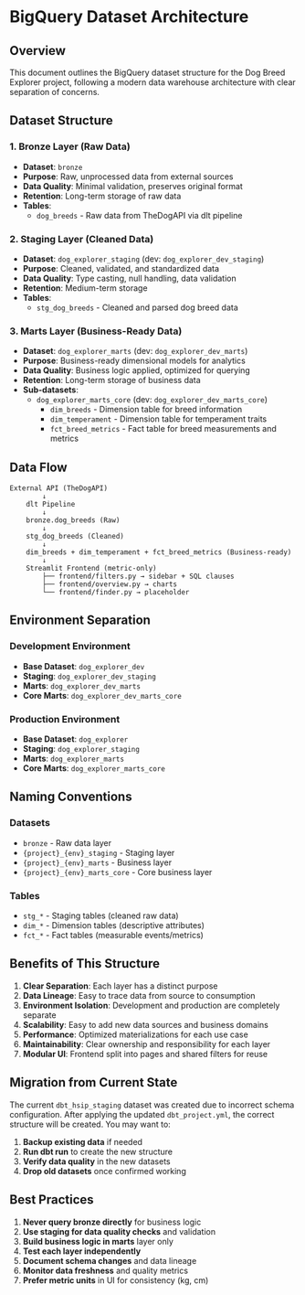 # BigQuery Dataset Architecture

## Overview

This document outlines the BigQuery dataset structure for the Dog Breed Explorer project, following a modern data warehouse architecture with clear separation of concerns.

## Dataset Structure

### 1. Bronze Layer (Raw Data)
- **Dataset**: `bronze`
- **Purpose**: Raw, unprocessed data from external sources
- **Data Quality**: Minimal validation, preserves original format
- **Retention**: Long-term storage of raw data
- **Tables**:
  - `dog_breeds` - Raw data from TheDogAPI via dlt pipeline

### 2. Staging Layer (Cleaned Data)
- **Dataset**: `dog_explorer_staging` (dev: `dog_explorer_dev_staging`)
- **Purpose**: Cleaned, validated, and standardized data
- **Data Quality**: Type casting, null handling, data validation
- **Retention**: Medium-term storage
- **Tables**:
  - `stg_dog_breeds` - Cleaned and parsed dog breed data

### 3. Marts Layer (Business-Ready Data)
- **Dataset**: `dog_explorer_marts` (dev: `dog_explorer_dev_marts`)
- **Purpose**: Business-ready dimensional models for analytics
- **Data Quality**: Business logic applied, optimized for querying
- **Retention**: Long-term storage of business data
- **Sub-datasets**:
  - `dog_explorer_marts_core` (dev: `dog_explorer_dev_marts_core`)
    - `dim_breeds` - Dimension table for breed information
    - `dim_temperament` - Dimension table for temperament traits
    - `fct_breed_metrics` - Fact table for breed measurements and metrics

## Data Flow

```
External API (TheDogAPI)
        ↓
    dlt Pipeline
        ↓
    bronze.dog_breeds (Raw)
        ↓
    stg_dog_breeds (Cleaned)
        ↓
    dim_breeds + dim_temperament + fct_breed_metrics (Business-ready)
        ↓
    Streamlit Frontend (metric-only)
        ├── frontend/filters.py → sidebar + SQL clauses
        ├── frontend/overview.py → charts
        └── frontend/finder.py → placeholder
```

## Environment Separation

### Development Environment
- **Base Dataset**: `dog_explorer_dev`
- **Staging**: `dog_explorer_dev_staging`
- **Marts**: `dog_explorer_dev_marts`
- **Core Marts**: `dog_explorer_dev_marts_core`

### Production Environment
- **Base Dataset**: `dog_explorer`
- **Staging**: `dog_explorer_staging`
- **Marts**: `dog_explorer_marts`
- **Core Marts**: `dog_explorer_marts_core`

## Naming Conventions

### Datasets
- `bronze` - Raw data layer
- `{project}_{env}_staging` - Staging layer
- `{project}_{env}_marts` - Business layer
- `{project}_{env}_marts_core` - Core business layer

### Tables
- `stg_*` - Staging tables (cleaned raw data)
- `dim_*` - Dimension tables (descriptive attributes)
- `fct_*` - Fact tables (measurable events/metrics)

## Benefits of This Structure

1. **Clear Separation**: Each layer has a distinct purpose
2. **Data Lineage**: Easy to trace data from source to consumption
3. **Environment Isolation**: Development and production are completely separate
4. **Scalability**: Easy to add new data sources and business domains
5. **Performance**: Optimized materializations for each use case
6. **Maintainability**: Clear ownership and responsibility for each layer
7. **Modular UI**: Frontend split into pages and shared filters for reuse

## Migration from Current State

The current `dbt_hsip_staging` dataset was created due to incorrect schema configuration. After applying the updated `dbt_project.yml`, the correct structure will be created. You may want to:

1. **Backup existing data** if needed
2. **Run dbt run** to create the new structure
3. **Verify data quality** in the new datasets
4. **Drop old datasets** once confirmed working

## Best Practices

1. **Never query bronze directly** for business logic
2. **Use staging for data quality checks** and validation
3. **Build business logic in marts** layer only
4. **Test each layer independently**
5. **Document schema changes** and data lineage
6. **Monitor data freshness** and quality metrics
7. **Prefer metric units** in UI for consistency (kg, cm)